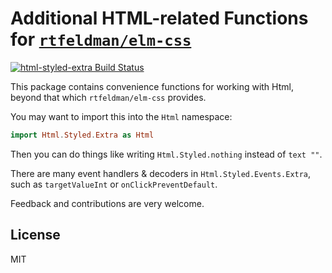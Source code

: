 # Additional HTML-related Functions for [`rtfeldman/elm-css`](https://github.com/rtfeldman/elm-css)

[![html-styled-extra Build Status](https://travis-ci.org/elm-community/html-extra.svg?branch=master)](https://travis-ci.org/elm-community/html-extra)

This package contains convenience functions for working with Html, beyond that
which `rtfeldman/elm-css` provides.

You may want to import this into the `Html` namespace:

```elm
import Html.Styled.Extra as Html
```

Then you can do things like writing `Html.Styled.nothing` instead of `text ""`.

There are many event handlers & decoders in `Html.Styled.Events.Extra`, such as
`targetValueInt` or `onClickPreventDefault`.


Feedback and contributions are very welcome.

## License

MIT
